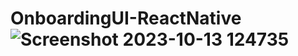 # OnboardingUI-ReactNative![Screenshot 2023-10-13 124735](https://github.com/awesh1385/OnboardingUI-ReactNative/assets/122428599/ccd054a2-e70e-4eb4-a434-c6fc6a63b63a)
